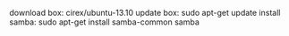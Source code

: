 download box: cirex/ubuntu-13.10
update box: sudo apt-get update
install samba: sudo apt-get install samba-common samba 